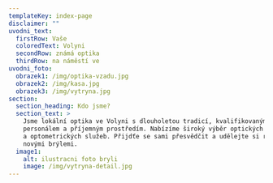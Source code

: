 ```yaml
---
templateKey: index-page
disclaimer: ""
uvodni_text:
  firstRow: Vaše
  coloredText: Volyni
  secondRow: známá optika
  thirdRow: na náměstí ve
uvodni_foto:
  obrazek1: /img/optika-vzadu.jpg
  obrazek2: /img/kasa.jpg
  obrazek3: /img/vytryna.jpg
section:
  section_heading: Kdo jsme?
  section_text: >
    Jsme lokální optika ve Volyni s dlouholetou tradicí, kvalifikovaným
    personálem a příjemným prostředím. Nabízíme široký výběr optických produktů
    a optometrických služeb. Přijdťe se sami přesvědčit a udělejte si radost
    novými brýlemi.
  image1:
    alt: ilustracni foto bryli
    image: /img/vytryna-detail.jpg
---
```

